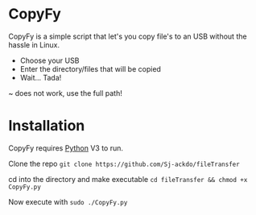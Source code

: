 # CopyFy

CopyFy is a simple script that let's you copy file's to an USB without the hassle in Linux.

- Choose your USB
- Enter the directory/files that will be copied
- Wait... Tada!

~ does not work, use the full path!
# Installation

CopyFy requires [Python](https://www.python.org/) V3 to run.


Clone the repo
`git clone https://github.com/Sj-ackdo/fileTransfer`

cd into the directory and make executable
`cd fileTransfer && chmod +x CopyFy.py`

Now execute with
`sudo ./CopyFy.py`
